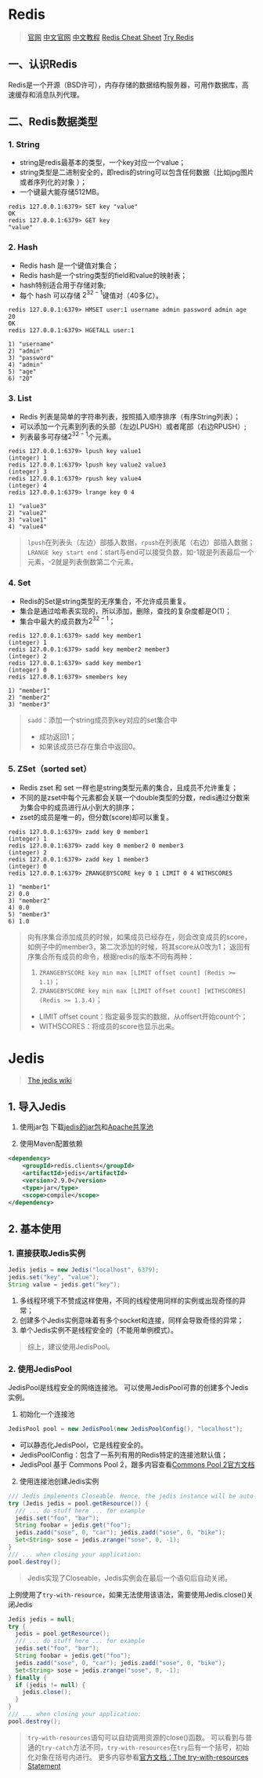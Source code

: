 # Redis
> [官网](https://redis.io/)
> [中文官网](http://www.redis.cn/)
> [中文教程](http://www.redis.net.cn/)
> [Redis Cheat Sheet](http://www.cheatography.com/tasjaevan/cheat-sheets/redis/)
> [Try Redis](http://try.redis.io/)

## 一、认识Redis
Redis是一个开源（BSD许可），内存存储的数据结构服务器，可用作数据库，高速缓存和消息队列代理。

## 二、Redis数据类型
### 1. String
- string是redis最基本的类型，一个key对应一个value；
- string类型是二进制安全的，即redis的string可以包含任何数据（比如jpg图片或者序列化的对象 ）；
- 一个键最大能存储512MB。
```
redis 127.0.0.1:6379> SET key "value"
OK
redis 127.0.0.1:6379> GET key
"value"
```

### 2. Hash
- Redis hash 是一个键值对集合；
- Redis hash是一个string类型的field和value的映射表；
- hash特别适合用于存储对象;
- 每个 hash 可以存储 $2^{32 - 1}$键值对（40多亿）。
```
redis 127.0.0.1:6379> HMSET user:1 username admin password admin age 20
OK
redis 127.0.0.1:6379> HGETALL user:1

1) "username"
2) "admin"
3) "password"
4) "admin"
5) "age"
6) "20"
```

### 3. List
- Redis 列表是简单的字符串列表，按照插入顺序排序（有序String列表）；
- 可以添加一个元素到列表的头部（左边LPUSH）或者尾部（右边RPUSH）;
- 列表最多可存储$2^{32 - 1}$个元素。
``` 
redis 127.0.0.1:6379> lpush key value1
(integer) 1
redis 127.0.0.1:6379> lpush key value2 value3
(integer) 3
redis 127.0.0.1:6379> rpush key value4
(integer) 4
redis 127.0.0.1:6379> lrange key 0 4

1) "value3"
2) "value2"
3) "value1"
4) "value4"
```
> `lpush`在列表头（左边）部插入数据，`rpush`在列表尾（右边）部插入数据；
> `LRANGE key start end`：start与end可以接受负数，如-1就是列表最后一个元素，-2就是列表倒数第二个元素。

### 4. Set
- Redis的Set是string类型的无序集合，不允许成员重复。
- 集合是通过哈希表实现的，所以添加，删除，查找的复杂度都是O(1)；
- 集合中最大的成员数为$2^{32 - 1}$；
```
redis 127.0.0.1:6379> sadd key member1
(integer) 1
redis 127.0.0.1:6379> sadd key member2 member3
(integer) 2
redis 127.0.0.1:6379> sadd key member1
(integer) 0
redis 127.0.0.1:6379> smembers key

1) "member1"
2) "member2"
3) "member3"
```
> `sadd`：添加一个string成员到key对应的set集合中
> - 成功返回1；
> - 如果该成员已存在集合中返回0。

### 5. ZSet（sorted set）
- Redis zset 和 set 一样也是string类型元素的集合，且成员不允许重复；
- 不同的是zset中每个元素都会关联一个double类型的分数，redis通过分数来为集合中的成员进行从小到大的排序；
- zset的成员是唯一的，但分数(score)却可以重复。
```
redis 127.0.0.1:6379> zadd key 0 member1
(integer) 1
redis 127.0.0.1:6379> zadd key 0 member2 0 member3
(integer) 2
redis 127.0.0.1:6379> zadd key 1 member3
(integer) 0
redis 127.0.0.1:6379> ZRANGEBYSCORE key 0 1 LIMIT 0 4 WITHSCORES

1) "member1"
2) 0.0
3) "member2"
4) 0.0
5) "member3"
6) 1.0
```
> 向有序集合添加成员的时候，如果成员已经存在，则会改变成员的score，如例子中的member3，第二次添加的时候，将其score从0改为1；
> 返回有序集合所有成员的命令，根据redis的版本不同有两种：
> 1. `ZRANGEBYSCORE key min max [LIMIT offset count] (Redis >= 1.1)`；
> 2. `ZRANGEBYSCORE key min max [LIMIT offset count] [WITHSCORES] (Redis >= 1.3.4)`；
> - LIMIT offset count：指定最多现实的数据，从offsert开始count个；
> - WITHSCORES：将成员的score也显示出来。

# Jedis
> [The jedis wiki](https://github.com/xetorthio/jedis/wiki/Getting-started)

## 1. 导入Jedis
1. 使用jar包
下载[jedis的jar包](http://search.maven.org/#search%7Cgav%7C1%7Cg:%22redis.clients%22%20AND%20a:%22jedis%22)和[Apache共享池](http://search.maven.org/#artifactdetails%7Corg.apache.commons%7Ccommons-pool2%7C2.0%7Cjar)

2. 使用Maven配置依赖
``` xml
<dependency>
    <groupId>redis.clients</groupId>
    <artifactId>jedis</artifactId>
    <version>2.9.0</version>
    <type>jar</type>
    <scope>compile</scope>
</dependency>
```

## 2. 基本使用
### 1. 直接获取Jedis实例
``` java
Jedis jedis = new Jedis("localhost", 6379);
jedis.set("key", "value");
String value = jedis.get("key");
```
1. 多线程环境下不赞成这样使用，不同的线程使用同样的实例或出现奇怪的异常；
2. 创建多个Jedis实例意味着有多个socket和连接，同样会导致奇怪的异常；
3. 单个Jedis实例不是线程安全的（不能用单例模式）。
> 综上，建议使用JedisPool。

### 2. 使用JedisPool
JedisPool是线程安全的网络连接池。
可以使用JedisPool可靠的创建多个Jedis实例。
1. 初始化一个连接池
``` java
JedisPool pool = new JedisPool(new JedisPoolConfig(), "localhost");
```
- 可以静态化JedisPool，它是线程安全的。
- JedisPoolConfig：包含了一系列有用的Redis特定的连接池默认值；
- JedisPool 基于 Commons Pool 2，跟多内容查看[Commons Pool 2官方文档](http://commons.apache.org/proper/commons-pool/apidocs/org/apache/commons/pool2/impl/GenericObjectPoolConfig.html)

2. 使用连接池创建Jedis实例
``` java
/// Jedis implements Closeable. Hence, the jedis instance will be auto-closed after the last statement.
try (Jedis jedis = pool.getResource()) {
  /// ... do stuff here ... for example
  jedis.set("foo", "bar");
  String foobar = jedis.get("foo");
  jedis.zadd("sose", 0, "car"); jedis.zadd("sose", 0, "bike"); 
  Set<String> sose = jedis.zrange("sose", 0, -1);
}
/// ... when closing your application:
pool.destroy();
```
> Jedis实现了Closeable，Jedis实例会在最后一个语句后自动关闭。

上例使用了`try-with-resource`，如果无法使用该语法，需要使用Jedis.close()关闭Jedis
``` java
Jedis jedis = null;
try {
  jedis = pool.getResource();
  /// ... do stuff here ... for example
  jedis.set("foo", "bar");
  String foobar = jedis.get("foo");
  jedis.zadd("sose", 0, "car"); jedis.zadd("sose", 0, "bike"); 
  Set<String> sose = jedis.zrange("sose", 0, -1);
} finally {
  if (jedis != null) {
    jedis.close();
  }
}
/// ... when closing your application:
pool.destroy();
```
> `try-with-resources`语句可以自动调用资源的close()函数。
> 可以看到与普通的`try-catch`方法不同，`try-with-resources`在`try`后有一个括号，初始化对象在括号内进行。
> 更多内容参看[官方文档：The try-with-resources Statement](http://docs.oracle.com/javase/tutorial/essential/exceptions/tryResourceClose.html)